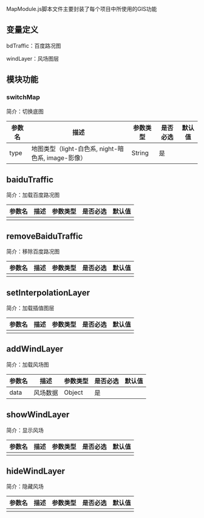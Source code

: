 MapModule.js脚本文件主要封装了每个项目中所使用的GIS功能

## 变量定义
bdTraffic：百度路况图

windLayer：风场图层

## 模块功能

### switchMap
简介：切换底图

|参数名|描述         |参数类型|是否必选|默认值  
|-----|------------ |-------|-------|---|
| type|地图类型（light-白色系, night-暗色系, image-影像）| String|   是   |  |

## baiduTraffic
简介：加载百度路况图

|参数名|描述         |参数类型|是否必选|默认值  
|-----|------------ |-------|-------|---|
| || |     |  |

## removeBaiduTraffic
简介：移除百度路况图

|参数名|描述         |参数类型|是否必选|默认值  
|-----|------------ |-------|-------|---|
| || |     |  |

## setInterpolationLayer
简介：加载插值图层

|参数名|描述         |参数类型|是否必选|默认值  
|-----|------------ |-------|-------|---|
| || |     |  |

## addWindLayer
简介：加载风场图

|参数名|描述         |参数类型|是否必选|默认值  
|-----|------------ |-------|-------|---|
| data|风场数据      |Object |  是   |  |

## showWindLayer
简介：显示风场

|参数名|描述         |参数类型|是否必选|默认值  
|-----|------------ |-------|-------|---|
| || |     |  |

## hideWindLayer
简介：隐藏风场

|参数名|描述         |参数类型|是否必选|默认值  
|-----|------------ |-------|-------|---|
| || |     |  |
